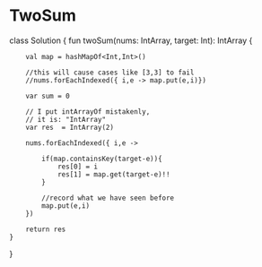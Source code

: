 # TwoSum

class Solution {
    fun twoSum(nums: IntArray, target: Int): IntArray {
        
        val map = hashMapOf<Int,Int>()
        
        //this will cause cases like [3,3] to fail
        //nums.forEachIndexed({ i,e -> map.put(e,i)})
        
        var sum = 0
        
        // I put intArrayOf mistakenly,
        // it is: "IntArray"
        var res  = IntArray(2)
        
        nums.forEachIndexed({ i,e -> 

            if(map.containsKey(target-e)){
                res[0] = i
                res[1] = map.get(target-e)!!
            }
            
            //record what we have seen before
            map.put(e,i)
        })
        
        return res
    }
}
